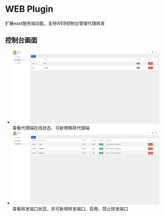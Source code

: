 # WEB Plugin
扩展east服务端功能，支持WEB控制台管理代理转发

## 控制台画面
- ![资源列表](./images/agent.jpg)
  查看代理端在线状态、可新增移除代理端
- ![转发列表](./images/proxy.jpg)
  查看转发端口状态，并可新增转发端口、启用、禁止转发端口
